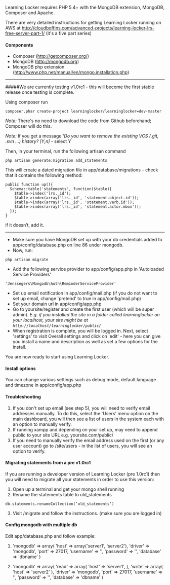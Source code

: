Learning Locker requires PHP 5.4+ with the MongoDB extension, MongoDB, Composer and Apache.

There are very detailed instructions for getting Learning Locker running on AWS at http://cloudboffins.com/advanced-projects/learning-locker-lrs-free-server-part-1/ (it's a five part series)

#### Components

* Composer (http://getcomposer.org/)
* MongoDB (http://mongodb.org)
* MongoDB php extension (http://www.php.net/manual/en/mongo.installation.php)


***

#####We are currently testing v1.0rc1 - this will become the first stable release once testing is complete.

Using composer run 
```
composer.phar create-project learninglocker/learninglocker=dev-master
```
*Note:* There's no need to download the code from Github beforehand; Composer will do this.

*Note:* If you get a message _'Do you want to remove the existing VCS (.git, .svn ...) history? [Y,n]_ - select Y

Then, in your terminal, run the following artisan command 
```
php artisan generate:migration add_statements
```

This will create a dated migration file in app/database/migrations – check that it contains the following method:
```
public function up(){
  Schema::table('statements', function($table){
    $table->index('lrs._id');
    $table->index(array('lrs._id', 'statement.object.id'));
    $table->index(array('lrs._id', 'statement.verb.id'));
    $table->index(array('lrs._id', 'statement.actor.mbox'));
  });
}
```
if it doesn’t, add it.

***

* Make sure you have MongoDB set up with your db credentials added to app/config/database.php on line 86 under mongodb. 
* Now, run:
```
php artisan migrate
```
* Add the following service provider to app/config/app.php in 'Autoloaded Service Providers'
```
'Jenssegers\Mongodb\Auth\ReminderServiceProvider'
```
* Set up email notification in app/config/mail.php (if you do not want to set up email, change 'pretend' to true in app/config/mail.php)
* Set your domain url in app/config/app.php
* Go to yoursite/register and create the first user (which will be super admin). _E.g. if you installed the site in a folder called learninglocker on your localhost, your site might be at ```http://localhost/learninglocker/public/```_
* When registration is complete, you will be logged in. Next, select 'settings' to visit Overall settings and click on 'edit' - here you can give you install a name and description as well as set a few options for the install.

You are now ready to start using Learning Locker.

#### Install options

You can change various settings such as debug mode, default language and timezone in app/config/app.php

#### Troubleshooting

1. If you don't set up email (see step 5), you will need to verify email addresses manually. To do this, select the 'Users' menu option on the main dashboard, you will then see a list of users in the system each with an option to manually verify.
2. If running xampp and depending on your set up, may need to append public to your site URL e.g. yoursite.com/public/
3. If you need to manually verify the email address used on the first (or any user account) go to /site/users - in the list of users, you will see an option to verify.

#### Migrating statements from a pre v1.0rc1
If you are running a developer version of Learning Locker (pre 1.0rc1) then you will need to migrate all your statements in order to use this version:

1. Open up a terminal and get your mongo shell running
2. Rename the statements table to old_statements
```
db.statements.renameCollection(‘old_statements’)
```
3. Visit /migrate and follow the instructions. (make sure you are logged in)


#### Config mongodb with multiple db
Edit app/database.php and follow example:

1. 	'mongodb' => array(
	    'host' => array('server1', 'server2'),
	    'driver'   => 'mongodb',
	    'port'     => 27017,
	    'username' => '',
	    'password' => '',
	    'database' => 'dbname'
	)

2.	'mongodb' => array(
	    'read' => array(
	        'host' => 'server1',
	    ),
	    'write' => array(
	        'host' => 'server2'
	    ),
	    'driver'   => 'mongodb',
	    'port'     => 27017,
	    'username' => '',
	    'password' => '',
	    'database' => 'dbname'
	)
